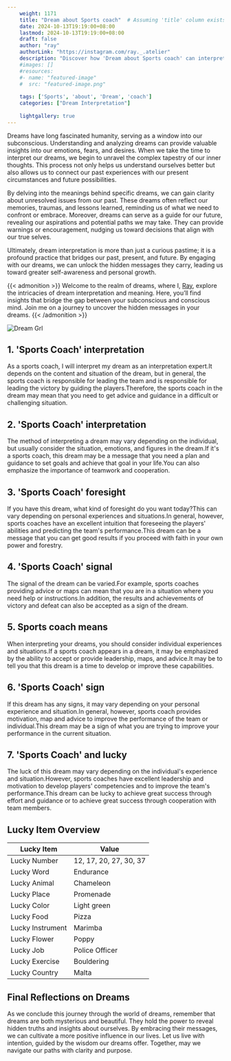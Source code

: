 ```yaml
---
    weight: 1171
    title: "Dream about Sports coach"  # Assuming 'title' column exists
    date: 2024-10-13T19:19:00+08:00
    lastmod: 2024-10-13T19:19:00+08:00
    draft: false
    author: "ray"
    authorLink: "https://instagram.com/ray._.atelier"
    description: "Discover how 'Dream about Sports coach' can interpret your future and uncover its significant meanings in your life."
    #images: []
    #resources:
    #- name: "featured-image"
    #  src: "featured-image.png"
    
    tags: ['Sports', 'about', 'Dream', 'coach']
    categories: ["Dream Interpretation"]
    
    lightgallery: true
---
```

    
Dreams have long fascinated humanity, serving as a window into our subconscious. Understanding and analyzing dreams can provide valuable insights into our emotions, fears, and desires. When we take the time to interpret our dreams, we begin to unravel the complex tapestry of our inner thoughts. This process not only helps us understand ourselves better but also allows us to connect our past experiences with our present circumstances and future possibilities.

By delving into the meanings behind specific dreams, we can gain clarity about unresolved issues from our past. These dreams often reflect our memories, traumas, and lessons learned, reminding us of what we need to confront or embrace. Moreover, dreams can serve as a guide for our future, revealing our aspirations and potential paths we may take. They can provide warnings or encouragement, nudging us toward decisions that align with our true selves.

Ultimately, dream interpretation is more than just a curious pastime; it is a profound practice that bridges our past, present, and future. By engaging with our dreams, we can unlock the hidden messages they carry, leading us toward greater self-awareness and personal growth.

{{< admonition >}}
Welcome to the realm of dreams, where I, [Ray](https://instagram.com/ray._.atelier), explore the intricacies of dream interpretation and meaning. Here, you’ll find insights that bridge the gap between your subconscious and conscious mind. Join me on a journey to uncover the hidden messages in your dreams.
{{< /admonition >}}

![Dream Grl](https://cdn.pixabay.com/photo/2017/11/02/03/35/gothic-2910057_1280.jpg "Dream Grl")

## 1. 'Sports Coach' interpretation
As a sports coach, I will interpret my dream as an interpretation expert.It depends on the content and situation of the dream, but in general, the sports coach is responsible for leading the team and is responsible for leading the victory by guiding the players.Therefore, the sports coach in the dream may mean that you need to get advice and guidance in a difficult or challenging situation.

## 2. 'Sports Coach' interpretation
The method of interpreting a dream may vary depending on the individual, but usually consider the situation, emotions, and figures in the dream.If it's a sports coach, this dream may be a message that you need a plan and guidance to set goals and achieve that goal in your life.You can also emphasize the importance of teamwork and cooperation.

## 3. 'Sports Coach' foresight
If you have this dream, what kind of foresight do you want today?This can vary depending on personal experiences and situations.In general, however, sports coaches have an excellent intuition that foreseeing the players' abilities and predicting the team's performance.This dream can be a message that you can get good results if you proceed with faith in your own power and forestry.

## 4. 'Sports Coach' signal
The signal of the dream can be varied.For example, sports coaches providing advice or maps can mean that you are in a situation where you need help or instructions.In addition, the results and achievements of victory and defeat can also be accepted as a sign of the dream.

## 5. Sports coach means
When interpreting your dreams, you should consider individual experiences and situations.If a sports coach appears in a dream, it may be emphasized by the ability to accept or provide leadership, maps, and advice.It may be to tell you that this dream is a time to develop or improve these capabilities.

## 6. 'Sports Coach' sign
If this dream has any signs, it may vary depending on your personal experience and situation.In general, however, sports coach provides motivation, map and advice to improve the performance of the team or individual.This dream may be a sign of what you are trying to improve your performance in the current situation.

## 7. 'Sports Coach' and lucky
The luck of this dream may vary depending on the individual's experience and situation.However, sports coaches have excellent leadership and motivation to develop players' competencies and to improve the team's performance.This dream can be lucky to achieve great success through effort and guidance or to achieve great success through cooperation with team members.

## Lucky Item Overview
| Lucky Item          | Value              |
|---------------|--------------------|
| Lucky Number        | 12, 17, 20, 27, 30, 37  |
| Lucky Word          | Endurance |
| Lucky Animal        | Chameleon |
| Lucky Place         | Promenade     |
| Lucky Color         | Light green     |
| Lucky Food          | Pizza      |
| Lucky Instrument    | Marimba |
| Lucky Flower        | Poppy    |
| Lucky Job           | Police Officer       |
| Lucky Exercise      | Bouldering  |
| Lucky Country       | Malta    |


##  Final Reflections on Dreams

As we conclude this journey through the world of dreams, remember that dreams are both mysterious and beautiful. They hold the power to reveal hidden truths and insights about ourselves. By embracing their messages, we can cultivate a more positive influence in our lives. Let us live with intention, guided by the wisdom our dreams offer. Together, may we navigate our paths with clarity and purpose.
